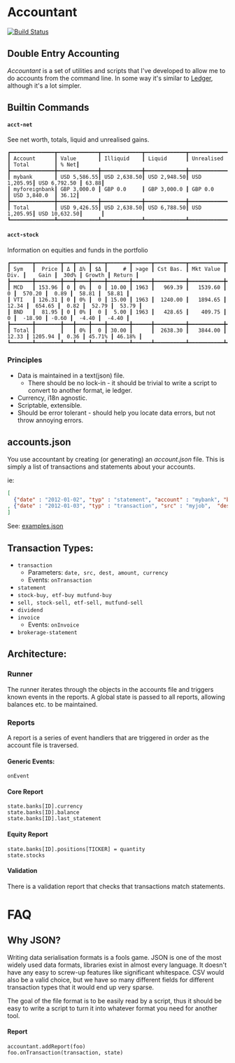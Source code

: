# Accountant
[![Build Status](https://secure.travis-ci.org/peterbraden/accountant.png)](http://travis-ci.org/peterbraden/accountant)

## Double Entry Accounting

_Accountant_ is a set of utilities and scripts that I've developed to allow
 me to do accounts from the command line. In some way it's similar to 
 [Ledger](http://ledger-cli.org/3.0/doc/ledger3.html), although it's a lot simpler.

## Builtin Commands

#### `acct-net`
See net worth, totals, liquid and unrealised gains.

```
┏━━━━━━━━━━━━━━┳━━━━━━━━━━━━━┳━━━━━━━━━━━━━┳━━━━━━━━━━━━━┳━━━━━━━━━━━━━┳━━━━━━━━━━━━━━┳━━━━━━┓
┃ Account      ┃ Value       ┃ Illiquid    ┃ Liquid      ┃ Unrealised  ┃ Total        ┃ % Net┃
┣━━━━━━━━━━━━━━╋━━━━━━━━━━━━━╋━━━━━━━━━━━━━╋━━━━━━━━━━━━━╋━━━━━━━━━━━━━╋━━━━━━━━━━━━━━╋━━━━━━┫
┃ mybank       ┃ USD 5,586.55┃ USD 2,638.50┃ USD 2,948.50┃ USD 1,205.95┃ USD 6,792.50 ┃ 63.88┃
┃ myforeignbank┃ GBP 3,000.0 ┃ GBP 0.0     ┃ GBP 3,000.0 ┃ GBP 0.0     ┃ USD 3,840.0  ┃ 36.12┃
┣━━━━━━━━━━━━━━╋━━━━━━━━━━━━━╋━━━━━━━━━━━━━╋━━━━━━━━━━━━━╋━━━━━━━━━━━━━╋━━━━━━━━━━━━━━╋━━━━━━┫
┃ Total        ┃ USD 9,426.55┃ USD 2,638.50┃ USD 6,788.50┃ USD 1,205.95┃ USD 10,632.50┃      ┃
┗━━━━━━━━━━━━━━┻━━━━━━━━━━━━━┻━━━━━━━━━━━━━┻━━━━━━━━━━━━━┻━━━━━━━━━━━━━┻━━━━━━━━━━━━━━┻━━━━━━┛
```

#### `acct-stock`
Information on equities and funds in the portfolio
```
┏━━━━━━━┳━━━━━━━━┳━━━┳━━━━┳━━━━┳━━━━━━━┳━━━━━━┳━━━━━━━━━━┳━━━━━━━━━━━┳━━━━━━━┳━━━━━━━━━┳━━━━━━━┳━━━━━━━━┳━━━━━━━━┓
┃ Sym   ┃  Price ┃ Δ ┃ Δ% ┃ $Δ ┃     # ┃ >age ┃ Cst Bas. ┃ Mkt Value ┃  Div. ┃    Gain ┃  30d% ┃ Growth ┃ Return ┃
┣━━━━━━━╋━━━━━━━━╋━━━╋━━━━╋━━━━╋━━━━━━━╋━━━━━━╋━━━━━━━━━━╋━━━━━━━━━━━╋━━━━━━━╋━━━━━━━━━╋━━━━━━━╋━━━━━━━━╋━━━━━━━━┫
┃ MCD   ┃ 153.96 ┃ 0 ┃ 0% ┃  0 ┃ 10.00 ┃ 1963 ┃   969.39 ┃   1539.60 ┃     0 ┃  570.20 ┃  0.89 ┃  58.81 ┃  58.81 ┃
┃ VTI   ┃ 126.31 ┃ 0 ┃ 0% ┃  0 ┃ 15.00 ┃ 1963 ┃  1240.00 ┃   1894.65 ┃ 12.34 ┃  654.65 ┃  0.82 ┃  52.79 ┃  53.79 ┃
┃ BND   ┃  81.95 ┃ 0 ┃ 0% ┃  0 ┃  5.00 ┃ 1963 ┃   428.65 ┃    409.75 ┃     0 ┃  -18.90 ┃ -0.60 ┃  -4.40 ┃  -4.40 ┃
┣━━━━━━━╋━━━━━━━━╋━━━╋━━━━╋━━━━╋━━━━━━━╋━━━━━━╋━━━━━━━━━━╋━━━━━━━━━━━╋━━━━━━━╋━━━━━━━━━╋━━━━━━━╋━━━━━━━━╋━━━━━━━━┫
┃ Total ┃        ┃   ┃ 0% ┃  0 ┃ 30.00 ┃      ┃  2638.30 ┃   3844.00 ┃ 12.33 ┃ 1205.94 ┃  0.36 ┃ 45.71% ┃ 46.18% ┃
┗━━━━━━━┻━━━━━━━━┻━━━┻━━━━┻━━━━┻━━━━━━━┻━━━━━━┻━━━━━━━━━━┻━━━━━━━━━━━┻━━━━━━━┻━━━━━━━━━┻━━━━━━━┻━━━━━━━━┻━━━━━━━━┛
```

### Principles
- Data is maintained in a text(json) file.
  - There should be no lock-in - it should be trivial to write a script to
      convert to another format, ie ledger.
- Currency, i18n agnostic.
- Scriptable, extensible.
- Should be error tolerant - should help you locate data errors, but not throw
  annoying errors.

## accounts.json

You use accountant by creating (or generating) an _account.json_ file. This is
simply a list of transactions and statements about your accounts.

ie:
```json
[ 
  {"date" : "2012-01-02", "typ" : "statement", "account" : "mybank", "balance" : 0, "currency" : "USD"}
, {"date" : "2012-01-03", "typ" : "transaction", "src" : "myjob",  "dest" : "mybank", "amount" : 1000.01, "currency" : "USD"}
]
```

See: [examples.json](./examples.json)


## Transaction Types:

- `transaction`
  - Parameters: `date, src, dest, amount, currency`
  - Events: `onTransaction`
- `statement`
- `stock-buy, etf-buy mutfund-buy`
- `sell, stock-sell, etf-sell, mutfund-sell`
- `dividend`
- `invoice`
  - Events: `onInvoice`
- `brokerage-statement`

## Architecture:

### Runner
The runner iterates through the objects in the accounts file and triggers known
events in the reports. A global state is passed to all reports, allowing balances
etc. to be maintained.

### Reports
A report is a series of event handlers that are triggered in order as the
account file is traversed.

#### Generic Events:
`onEvent`

#### Core Report
```
state.banks[ID].currency
state.banks[ID].balance
state.banks[ID].last_statement
```

#### Equity Report
```
state.banks[ID].positions[TICKER] = quantity
state.stocks
```

#### Validation
There is a validation report that checks that transactions match statements.


# FAQ

## Why JSON?

Writing data serialisation formats is a fools game. JSON is one of the most
widely used data formats, libraries exist in almost every language. It doesn't
have any easy to screw-up features like significant whitespace. CSV would also
be a valid choice, but we have so many different fields for different
transaction types that it would end up very sparse.

The goal of the file format is to be easily read by a script, thus it should be
easy to write a script to turn it into whatever format you need for another
tool.



#### Report
```
accountant.addReport(foo)
foo.onTransaction(transaction, state)
```
